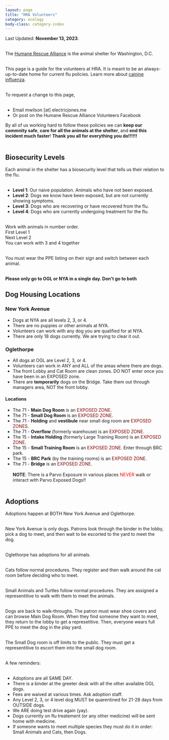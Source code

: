```yaml
---
layout: page
title: "HRA Volunteers"
category: ecology
body-class: category-index
---
```

Last Updated: **November 13, 2023**.
<br /><br />

The [Humane Rescue Alliance](http://humanerescuealliance.org) is the animal shelter for Washington, D.C.
<br /><br />

This page is a guide for the volunteers at HRA. It is meant to be an always-up-to-date home for current flu policies.
Learn more about [cainine influenza](https://www.humanerescuealliance.org/blog/posts/what-you-need-to-know-about-canine-influenza).
<br /><br />

To request a change to this page, 
<br /><br />
- Email mwilson [at] electricjones.me
- Or post on the Humane Rescue Alliance Volunteers Facebook

By all of us working hard to follow these policies we can **keep our commnity safe**, **care for all the animals at the shelter**, and **end this incident much faster**!
<b>Thank you all for everything you do!!!!!!</b>
<br /><br />

## Biosecurity Levels
Each animal in the shelter has a biosecurity level that tells us their relation to the flu.
<br /><br />

- **Level 1**: Our naive population. Animals who have not been exposed.
- **Level 2**: Dogs we know have been exposed, but are not currently showing symptoms.
- **Level 3**: Dogs who are recovering or have recovered from the flu.
- **Level 4**: Dogs who are currently undergoing treatment for the flu.
<br /><br />

Work with animals in number order.<br />
First Level 1<br />
Next Level 2<br />
You can work with 3 and 4 together<br />
<br />

You must wear the PPE listing on their sign and switch between each animal.
<br /><br />

**Please only go to OGL or NYA in a single day. Don't go to both**

## Dog Housing Locations
### New York Avenue
- Dogs at NYA are all levels 2, 3, or 4.
- There are no puppies or other animals at NYA.
- Volunteers can work with any dog you are qualified for at NYA.
- There are only 18 dogs currently. We are trying to clear it out.

### Oglethorpe
- All dogs at OGL are Level 2, 3, or 4.
- Volunteers can work in ANY and ALL of the areas where there are dogs.
- The front Lobby and Cat Room are clean zones. DO NOT enter once you have been in an EXPOSED zone.
- There are **temporarily** dogs on the Bridge. Take them out through managers area, NOT the front lobby.

#### Locations
- The 71 - **Main Dog Room** is an <span style="color: maroon">EXPOSED ZONE</span>.
- The 71 - **Small Dog Room** is an <span style="color: maroon">EXPOSED ZONE</span>.
- The 71 - **Holding** and **vestibule** near small dog room are <span style="color: maroon">EXPOSED ZONES</span>.
- The 71 - **Overflow** (formerly warehouse) is an <span style="color: maroon">EXPOSED ZONE</span>. 
- The 15 - **Intake Holding** (formerly Large Training Room) is an <span style="color: maroon">EXPOSED ZONE</span>. 
- The 15 - **Small Training Room** is an <span style="color: maroon">EXPOSED ZONE</span>. Enter through BRC park. 
- The 15 - **BRC Park** (by the training rooms) is an <span style="color: maroon">EXPOSED ZONE</span>.
- The 71 - **Bridge** is an <span style="color: maroon">EXPOSED ZONE</span>. 
<br /><br />
<b>NOTE</b>: There is a Parvo Exposure in various places <span style="color: red">NEVER</span> walk or interact with Parvo Exposed Dogs!!
<br /><br />

## Adoptions
Adoptions happen at BOTH New York Avenue and Oglethorpe.
<br /><br />

New York Avenue is only dogs. Patrons look through the binder in the lobby, pick a dog to meet, and then wait to be escorted to the yard to meet the dog.
<br /><br />

Oglethorpe has adoptions for all animals.
<br /><br />

Cats follow normal procedures. They register and then walk around the cat room before deciding who to meet.
<br /><br />

Small Animals and Turtles follow normal procedures. They are assigned a representitive to walk with them to meet the animals.
<br /><br />

Dogs are back to walk-throughs. The patron must wear shoe covers and can browse Main Dog Room. 
When they find someone they want to meet, they return to the lobby to get a represetitive. 
Then, everyone wears full PPE to meet the dog in the play yard.
<br /><br />

The Small Dog room is off limits to the public. They must get a representitive to escort them into the small dog room.
<br /><br />

A few reminders:
<br /><br />
- Adoptions are all SAME DAY.
- There is a binder at the greeter desk with all the other available OGL dogs.
- Fees are waived at various times. Ask adoption staff.
- Any Level 2, 3, or 4 level dog MUST be quarentined for 21-28 days from OUTSIDE dogs.
- We ARE doing test drive again (yay).
- Dogs currently on flu treatement (or any other medicine) will be sent home with medicine.
- If someone wants to meet multiple species they must do it in order: Small Animals and Cats, then Dogs.
